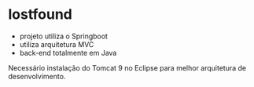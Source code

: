 # lostfound
- projeto utiliza o Springboot
- utiliza arquitetura MVC
- back-end totalmente em Java


Necessário instalação do Tomcat 9 no Eclipse para melhor arquitetura de desenvolvimento. 
